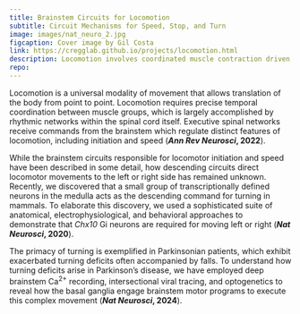 ```yaml
---
title: Brainstem Circuits for Locomotion
subtitle: Circuit Mechanisms for Speed, Stop, and Turn
image: images/nat_neuro_2.jpg
figcaption: Cover image by Gil Costa
link: https://cregglab.github.io/projects/locomotion.html
description: Locomotion involves coordinated muscle contraction driven by spinal networks, with the brainstem regulating initiation and speed. Our recent discoveries show that specific neurons in the brainstem also control turning. This work is critical to understanding locomotor deficits in Parkinson's disease.
repo: 
---
```

Locomotion is a universal modality of movement that allows translation of the body from point to point. Locomotion requires precise temporal coordination between muscle groups, which is largely accomplished by rhythmic networks within the spinal cord itself. Executive spinal networks receive commands from the brainstem which regulate distinct features of locomotion, including initiation and speed (<a href="https://cregglab.github.io/files/ARN_2022.pdf" style="text-decoration: none" target="_blank"><strong><i>Ann Rev Neurosci</i>, 2022</strong></a>).

While the brainstem circuits responsible for locomotor initiation and speed have been described in some detail, how descending circuits direct locomotor movements to the left or right side has remained unknown. Recently, we discovered that a small group of transcriptionally defined neurons in the medulla acts as the descending command for turning in mammals. To elaborate this discovery, we used a sophisticated suite of anatomical, electrophysiological, and behavioral approaches to demonstrate that <i>Chx10</i> Gi neurons are required for moving left or right (<a href="https://cregglab.github.io/files/Cregg_NN_2020.pdf" style="text-decoration: none" target="_blank"><strong><i>Nat Neurosci</i>, 2020</strong></a>).

The primacy of turning is exemplified in Parkinsonian patients, which exhibit exacerbated turning deficits often accompanied by falls. To understand how turning deficits arise in Parkinson’s disease, we have employed deep brainstem Ca<sup>2+</sup> recording, intersectional viral tracing, and optogenetics to reveal how the basal ganglia engage brainstem motor programs to execute this complex movement (<a href="https://cregglab.github.io/files/bgsc.pdf" style="text-decoration: none" target="_blank"><strong><i>Nat Neurosci</i>, 2024</strong></a>).
